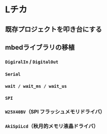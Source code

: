 # Lチカ
## 既存プロジェクトを叩き台にする
## mbedライブラリの移植
### `DigiralIn` / `DigitalOut`
### `Serial`
### `wait / wait_ms / wait_us`
### `SPI`
### `W25X40BV`（SPI フラッシュメモリドライバ）
### `AkiSpiLcd`（秋月的メモリ液晶ドライバ）
